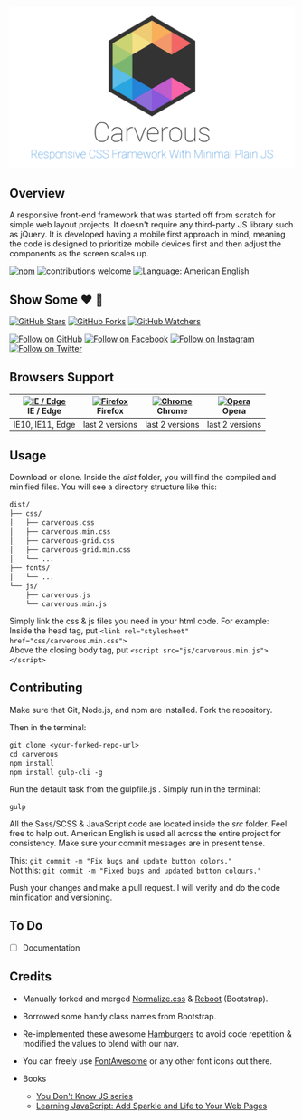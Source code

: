 ![Carverous - Responsive CSS Framework Without jQuery](demo/images/carverous-banner.png)

## Overview
A responsive front-end framework that was started off from scratch for simple web layout projects. It doesn't require any third-party JS library such as jQuery. It is developed having a mobile first approach in mind, meaning the code is designed to prioritize mobile devices first and then adjust the components as the screen scales up.

[![npm](https://img.shields.io/badge/license-MIT-green.svg)](https://github.com/carverous/carverous/blob/master/LICENSE) ![contributions welcome](https://img.shields.io/badge/contributions-welcome-blue.svg) ![Language: American English](https://img.shields.io/badge/language-american%20english-red.svg)

## Show Some :heart: :wave:
[![GitHub Stars](https://img.shields.io/github/stars/carverous/carverous.svg?style=social&label=Star)](https://github.com/carverous/carverous)
[![GitHub Forks](https://img.shields.io/github/forks/carverous/carverous.svg?style=social&label=Fork)](https://github.com/carverous/carverous/fork)
[![GitHub Watchers](https://img.shields.io/github/watchers/carverous/carverous.svg?style=social&label=Watch)](https://github.com/carverous/carverous)

[![Follow on GitHub](https://img.shields.io/github/followers/cefjoeii.svg?style=social&label=Follow)](https://github.com/cefjoeii)
[![Follow on Facebook](https://img.shields.io/badge/Follow%20%40cefjoeii%20on-Facebook-%233C5A99.svg)](https://facebook.com/cefjoeii)
[![Follow on Instagram](https://img.shields.io/badge/Follow%20%40cefjoeii%20on-Instagram-C13584.svg)](https://instagram.com/cefjoeii)
[![Follow on Twitter](https://img.shields.io/twitter/follow/cefjoeii.svg?style=social)](https://twitter.com/cefjoeii)

## Browsers Support
| [<img src="https://raw.githubusercontent.com/godban/browsers-support-badges/master/src/images/edge.png" alt="IE / Edge" width="16px" height="16px" />](http://godban.github.io/browsers-support-badges/)</br>IE / Edge | [<img src="https://raw.githubusercontent.com/godban/browsers-support-badges/master/src/images/firefox.png" alt="Firefox" width="16px" height="16px" />](http://godban.github.io/browsers-support-badges/)</br>Firefox | [<img src="https://raw.githubusercontent.com/godban/browsers-support-badges/master/src/images/chrome.png" alt="Chrome" width="16px" height="16px" />](http://godban.github.io/browsers-support-badges/)</br>Chrome | [<img src="https://raw.githubusercontent.com/godban/browsers-support-badges/master/src/images/opera.png" alt="Opera" width="16px" height="16px" />](http://godban.github.io/browsers-support-badges/)</br>Opera |
| --------- | --------- | --------- | --------- |
| IE10, IE11, Edge| last 2 versions| last 2 versions| last 2 versions

## Usage
Download or clone. Inside the *dist* folder, you will find the compiled and minified files. You will see a directory structure like this:

```
dist/
├── css/
│   ├── carverous.css
│   ├── carverous.min.css
│   ├── carverous-grid.css
│   ├── carverous-grid.min.css
│   └── ...
├── fonts/
│   └── ...
└── js/
    ├── carverous.js
    └── carverous.min.js
```
Simply link the css & js files you need in your html code. For example:
<br>
Inside the head tag, put `<link rel="stylesheet" href="css/carverous.min.css">`
<br>
Above the closing body tag, put `<script src="js/carverous.min.js"></script>`

## Contributing
Make sure that Git, Node.js, and npm are installed. Fork the repository.

Then in the terminal:
```
git clone <your-forked-repo-url>
cd carverous
npm install
npm install gulp-cli -g
```
Run the default task from the gulpfile.js . Simply run in the terminal:
```
gulp
```

All the Sass/SCSS & JavaScript code are located inside the *src* folder. Feel free to help out. American English is used all across the entire project for consistency. Make sure your commit messages are in present tense.

This: `git commit -m "Fix bugs and update button colors."`
<br>
Not this: `git commit -m "Fixed bugs and updated button colours."`
<br>

Push your changes and make a pull request. I will verify and do the code minification and versioning.

## To Do
- [ ] Documentation

## Credits
* Manually forked and merged
[Normalize.css](https://github.com/necolas/normalize.css) &
[Reboot](https://github.com/twbs/bootstrap) (Bootstrap).<br>
* Borrowed some handy class names from Bootstrap.<br>
* Re-implemented these awesome [Hamburgers](https://github.com/jonsuh/hamburgers) to avoid code repetition & modified the values to blend with our nav.
* You can freely use [FontAwesome](http://fontawesome.io/) or any other font icons out there.

* Books
  * [You Don't Know JS series](https://www.goodreads.com/series/139311-you-don-t-know-js)
  * [Learning JavaScript: Add Sparkle and Life to Your Web Pages](http://www.goodreads.com/book/show/27806241-learning-javascript)

<!---
The scripts are written in ES6+ and are transpiled using Babel.
--->
